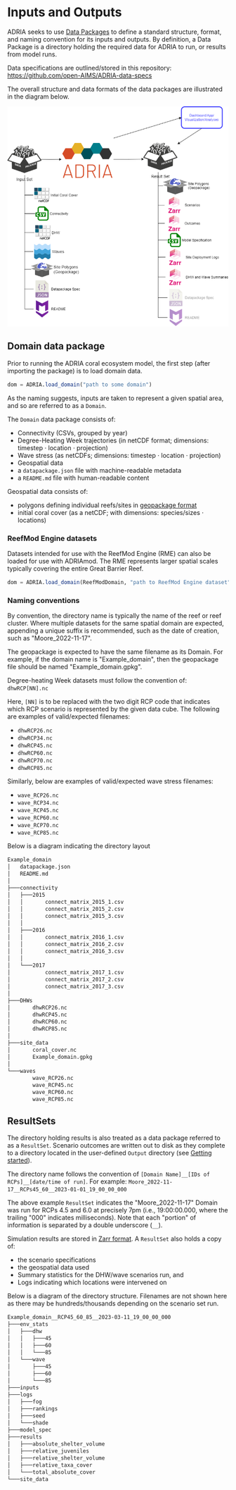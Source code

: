 # Inputs and Outputs

ADRIA seeks to use [Data Packages](https://specs.frictionlessdata.io/#what%E2%80%99s-a-data-package) to define
a standard structure, format, and naming convention for its inputs and outputs. By definition, a Data Package
is a directory holding the required data for ADRIA to run, or results from model runs.

Data specifications are outlined/stored in this repository: https://github.com/open-AIMS/ADRIA-data-specs

The overall structure and data formats of the data packages are illustrated in the diagram below.

![Domain-Results Diagram](../assets/imgs/ADRIA_Input_Output_diagram.png?raw=true "Domain-Results Diagram")

## Domain data package

Prior to running the ADRIA coral ecosystem model, the first step (after importing the package) is to load domain data.

```julia
dom = ADRIA.load_domain("path to some domain")
```

As the naming suggests, inputs are taken to represent a given spatial area, and so are referred to as a `Domain`.

The `Domain` data package consists of:

- Connectivity (CSVs, grouped by year)
- Degree-Heating Week trajectories (in netCDF format; dimensions: timestep ⋅ location ⋅ projection)
- Wave stress (as netCDFs; dimensions: timestep ⋅ location ⋅ projection)
- Geospatial data
- a `datapackage.json` file with machine-readable metadata
- a `README.md` file with human-readable content

Geospatial data consists of:
- polygons defining individual reefs/sites in [geopackage format](https://www.geopackage.org/)
- initial coral cover (as a netCDF; with dimensions: species/sizes ⋅ locations)

### ReefMod Engine datasets

Datasets intended for use with the ReefMod Engine (RME) can also be loaded for use with ADRIAmod.
The RME represents larger spatial scales typically covering the entire Great Barrier Reef.

```julia
dom = ADRIA.load_domain(ReefModDomain, "path to ReefMod Engine dataset", "45")
```

### Naming conventions

By convention, the directory name is typically the name of the reef or reef cluster.
Where multiple datasets for the same spatial domain are expected, appending a unique suffix is
recommended, such as the date of creation, such as "Moore\_2022-11-17".

The geopackage is expected to have the same filename as its Domain. For example, if
the domain name is "Example\_domain", then the geopackage file should be named
"Example\_domain.gpkg".

Degree-heating Week datasets must follow the convention of: `dhwRCP[NN].nc`

Here, `[NN]` is to be replaced with the two digit RCP code that indicates which RCP scenario
is represented by the given data cube. The following are examples of valid/expected filenames:

- `dhwRCP26.nc`
- `dhwRCP34.nc`
- `dhwRCP45.nc`
- `dhwRCP60.nc`
- `dhwRCP70.nc`
- `dhwRCP85.nc`

Similarly, below are examples of valid/expected wave stress filenames:

- `wave_RCP26.nc`
- `wave_RCP34.nc`
- `wave_RCP45.nc`
- `wave_RCP60.nc`
- `wave_RCP70.nc`
- `wave_RCP85.nc`

Below is a diagram indicating the directory layout

```
Example_domain
│   datapackage.json
│   README.md
│
├───connectivity
│   ├───2015
│   │       connect_matrix_2015_1.csv
│   │       connect_matrix_2015_2.csv
│   │       connect_matrix_2015_3.csv
│   │
│   ├───2016
│   │       connect_matrix_2016_1.csv
│   │       connect_matrix_2016_2.csv
│   │       connect_matrix_2016_3.csv
│   │
│   └───2017
│           connect_matrix_2017_1.csv
│           connect_matrix_2017_2.csv
│           connect_matrix_2017_3.csv
│
├───DHWs
│       dhwRCP26.nc
│       dhwRCP45.nc
│       dhwRCP60.nc
│       dhwRCP85.nc
│
├───site_data
│       coral_cover.nc
│       Example_domain.gpkg
│
└───waves
        wave_RCP26.nc
        wave_RCP45.nc
        wave_RCP60.nc
        wave_RCP85.nc
```

## ResultSets

The directory holding results is also treated as a data package referred to as a `ResultSet`.
Scenario outcomes are written out to disk as they complete to a directory located in the
user-defined `Output` directory (see [Getting started](@ref)).

The directory name follows the convention of `[Domain Name]__[IDs of RCPs]__[date/time of run]`.
For example: `Moore_2022-11-17__RCPs45_60__2023-01-01_19_00_00_000`

The above example `ResultSet` indicates the "Moore_2022-11-17" Domain was run for RCPs 4.5 and 6.0
at precisely 7pm (i.e., 19:00:00.000, where the trailing "000" indicates milliseconds). Note that
each "portion" of information is separated by a double underscore (`__`).

Simulation results are stored in [Zarr format](https://zarr.readthedocs.io/en/stable/spec/v2.html).
A `ResultSet` also holds a copy of:

- the scenario specifications
- the geospatial data used
- Summary statistics for the DHW/wave scenarios run, and
- Logs indicating which locations were intervened on

Below is a diagram of the directory structure. Filenames are not shown here as there may
be hundreds/thousands depending on the scenario set run.

```
Example_domain__RCP45_60_85__2023-03-11_19_00_00_000
├───env_stats
│   ├───dhw
│   │   ├───45
│   │   ├───60
│   │   └───85
│   └───wave
│       ├───45
│       ├───60
│       └───85
├───inputs
├───logs
│   ├───fog
│   ├───rankings
│   ├───seed
│   └───shade
├───model_spec
├───results
│   ├───absolute_shelter_volume
│   ├───relative_juveniles
│   ├───relative_shelter_volume
│   ├───relative_taxa_cover
│   └───total_absolute_cover
└───site_data
```
